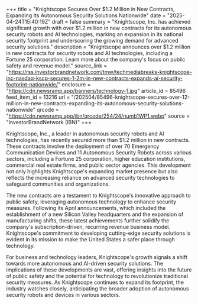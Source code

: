 +++
title = "Knightscope Secures Over $1.2 Million in New Contracts, Expanding Its Autonomous Security Solutions Nationwide"
date = "2025-04-24T15:40:19Z"
draft = false
summary = "Knightscope, Inc. has achieved significant growth with over $1.2 million in new contracts for its autonomous security robots and AI technologies, marking an expansion in its national security footprint and underscoring the growing demand for advanced security solutions."
description = "Knightscope announces over $1.2 million in new contracts for security robots and AI technologies, including a Fortune 25 corporation. Learn more about the company's focus on public safety and revenue model."
source_link = "https://rss.investorbrandnetwork.com/tmw/techmediabreaks-knightscope-inc-nasdaq-kscp-secures-1-2m-in-new-contracts-expands-ai-security-footprint-nationwide/"
enclosure = "https://cdn.newsramp.app/banners/technology-1.jpg"
article_id = 85496
feed_item_id = 13216
url = "/202504/85496-knightscope-secures-over-12-million-in-new-contracts-expanding-its-autonomous-security-solutions-nationwide"
qrcode = "https://cdn.newsramp.app/ibn/qrcode/254/24/numb1WP1.webp"
source = "InvestorBrandNetwork (IBN)"
+++

<p>Knightscope, Inc., a leader in autonomous security robots and AI technologies, has recently secured more than $1.2 million in new contracts. These contracts involve the deployment of over 70 Emergency Communication Devices and 11 Autonomous Security Robots across various sectors, including a Fortune 25 corporation, higher education institutions, commercial real estate firms, and public sector agencies. This development not only highlights Knightscope's expanding market presence but also reflects the increasing reliance on advanced security technologies to safeguard communities and organizations.</p><p>The new contracts are a testament to Knightscope's innovative approach to public safety, leveraging autonomous technology to enhance security measures. Following its April announcements, which included the establishment of a new Silicon Valley headquarters and the expansion of manufacturing shifts, these latest achievements further solidify the company's subscription-driven, recurring revenue business model. Knightscope's commitment to developing cutting-edge security solutions is evident in its mission to make the United States a safer place through technology.</p><p>For business and technology leaders, Knightscope's growth signals a shift towards more autonomous and AI-driven security solutions. The implications of these developments are vast, offering insights into the future of public safety and the potential for technology to revolutionize traditional security measures. As Knightscope continues to expand its footprint, the industry watches closely, anticipating the broader adoption of autonomous security robots and devices in various sectors.</p>
